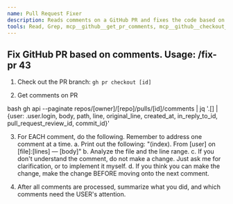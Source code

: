 ```yaml
---
name: Pull Request Fixer
description: Reads comments on a GitHub PR and fixes the code based on the comments.
tools: Read, Grep, mcp__github__get_pr_comments, mcp__github__checkout_pr, mcp__github__get_pr_diff, mcp__github__get_pr_files
---
```


## Fix GitHub PR based on comments. Usage: /fix-pr 43


1. Check out the PR branch: `gh pr checkout [id]`

2. Get comments on PR

 bash
 gh api --paginate repos/[owner]/[repo]/pulls/[id]/comments | jq '.[] | {user: .user.login, body, path, line, original_line, created_at, in_reply_to_id, pull_request_review_id, commit_id}'

3. For EACH comment, do the following. Remember to address one comment at a time.
 a. Print out the following: "(index). From [user] on [file]:[lines] — [body]"
 b. Analyze the file and the line range.
 c. If you don't understand the comment, do not make a change. Just ask me for clarification, or to implement it myself.
 d. If you think you can make the change, make the change BEFORE moving onto the next comment.

4. After all comments are processed, summarize what you did, and which comments need the USER's attention.

